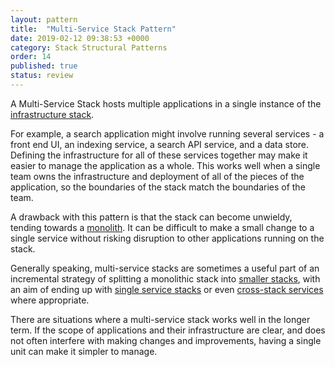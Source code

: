 ```yaml
---
layout: pattern
title:  "Multi-Service Stack Pattern"
date: 2019-02-12 09:38:53 +0000
category: Stack Structural Patterns
order: 14
published: true
status: review
---
```


A Multi-Service Stack hosts multiple applications in a single instance of the [infrastructure stack](/patterns/stack-concept/).

For example, a search application might involve running several services - a front end UI, an indexing service, a search API service, and a data store. Defining the infrastructure for all of these services together may make it easier to manage the application as a whole. This works well when a single team owns the infrastructure and deployment of all of the pieces of the application, so the boundaries of the stack match the boundaries of the team.

A drawback with this pattern is that the stack can become unwieldy, tending towards a [monolith](monolithic-stack.html). It can be difficult to make a small change to a single service without risking disruption to other applications running on the stack.

Generally speaking, multi-service stacks are sometimes a useful part of an incremental strategy of splitting a monolithic stack into [smaller stacks](micro-stack.html), with an aim of ending up with [single service stacks](single-service-stack.html) or even [cross-stack services](cross-stack-service.html) where appropriate.

There are situations where a multi-service stack works well in the longer term. If the scope of applications and their infrastructure are clear, and does not often interfere with making changes and improvements, having a single unit can make it simpler to manage.
